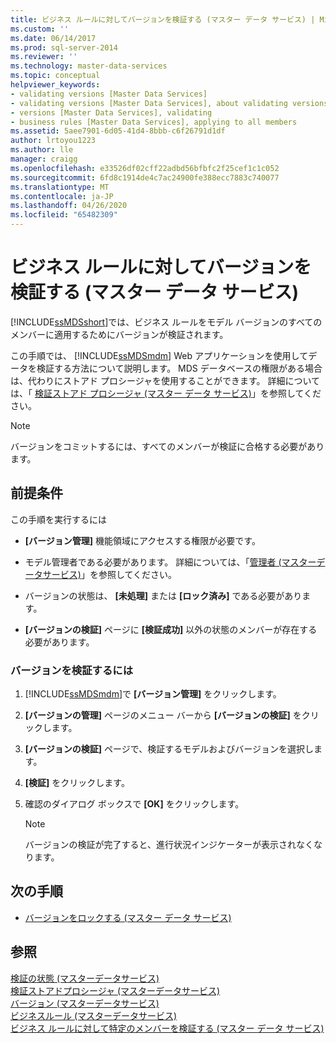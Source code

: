 ```yaml
---
title: ビジネス ルールに対してバージョンを検証する (マスター データ サービス) | Microsoft Docs
ms.custom: ''
ms.date: 06/14/2017
ms.prod: sql-server-2014
ms.reviewer: ''
ms.technology: master-data-services
ms.topic: conceptual
helpviewer_keywords:
- validating versions [Master Data Services]
- validating versions [Master Data Services], about validating versions
- versions [Master Data Services], validating
- business rules [Master Data Services], applying to all members
ms.assetid: 5aee7901-6d05-41d4-8bbb-c6f26791d1df
author: lrtoyou1223
ms.author: lle
manager: craigg
ms.openlocfilehash: e33526df02cff22adbd56bfbfc2f25cef1c1c052
ms.sourcegitcommit: 6fd8c1914de4c7ac24900fe388ecc7883c740077
ms.translationtype: MT
ms.contentlocale: ja-JP
ms.lasthandoff: 04/26/2020
ms.locfileid: "65482309"
---
```

# <a name="validate-a-version-against-business-rules-master-data-services"></a>ビジネス ルールに対してバージョンを検証する (マスター データ サービス)
  [!INCLUDE[ssMDSshort](../includes/ssmdsshort-md.md)]では、ビジネス ルールをモデル バージョンのすべてのメンバーに適用するためにバージョンが検証されます。  
  
 この手順では、 [!INCLUDE[ssMDSmdm](../includes/ssmdsmdm-md.md)] Web アプリケーションを使用してデータを検証する方法について説明します。 MDS データベースの権限がある場合は、代わりにストアド プロシージャを使用することができます。 詳細については、「 [検証ストアド プロシージャ (マスター データ サービス)](validation-stored-procedure-master-data-services.md)」を参照してください。  
  
> [!NOTE]  
>  バージョンをコミットするには、すべてのメンバーが検証に合格する必要があります。  
  
## <a name="prerequisites"></a>前提条件  
 この手順を実行するには  
  
-   **[バージョン管理]** 機能領域にアクセスする権限が必要です。  
  
-   モデル管理者である必要があります。 詳細については、「[管理者 &#40;マスターデータサービス&#41;](../../2014/master-data-services/administrators-master-data-services.md)」を参照してください。  
  
-   バージョンの状態は、 **[未処理]** または **[ロック済み]** である必要があります。  
  
-   **[バージョンの検証]** ページに **[検証成功]** 以外の状態のメンバーが存在する必要があります。  
  
### <a name="to-validate-a-version"></a>バージョンを検証するには  
  
1.  [!INCLUDE[ssMDSmdm](../includes/ssmdsmdm-md.md)]で **[バージョン管理]** をクリックします。  
  
2.  **[バージョンの管理]** ページのメニュー バーから **[バージョンの検証]** をクリックします。  
  
3.  **[バージョンの検証]** ページで、検証するモデルおよびバージョンを選択します。  
  
4.  **[検証]** をクリックします。  
  
5.  確認のダイアログ ボックスで **[OK]** をクリックします。  
  
    > [!NOTE]  
    >  バージョンの検証が完了すると、進行状況インジケーターが表示されなくなります。  
  
## <a name="next-steps"></a>次の手順  
  
-   [バージョンをロックする (マスター データ サービス)](../../2014/master-data-services/lock-a-version-master-data-services.md)  
  
## <a name="see-also"></a>参照  
 [検証の状態 &#40;マスターデータサービス&#41;](../../2014/master-data-services/validation-statuses-master-data-services.md)   
 [検証ストアドプロシージャ &#40;マスターデータサービス&#41;](validation-stored-procedure-master-data-services.md)   
 [バージョン &#40;マスターデータサービス&#41;](../../2014/master-data-services/versions-master-data-services.md)   
 [ビジネスルール &#40;マスターデータサービス&#41;](../../2014/master-data-services/business-rules-master-data-services.md)   
 [ビジネス ルールに対して特定のメンバーを検証する (マスター データ サービス)](../../2014/master-data-services/validate-specific-members-against-business-rules-master-data-services.md)  
  
  
